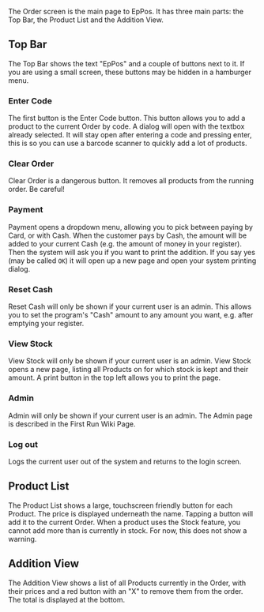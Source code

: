 The Order screen is the main page to EpPos. It has three main parts: the Top Bar, the Product List and the Addition View.

## Top Bar
The Top Bar shows the text "EpPos" and a couple of buttons next to it. If you are using a small screen, these buttons may be hidden in a hamburger menu.

### Enter Code
The first button is the Enter Code button. This button allows you to add a product to the current Order by code. A dialog will open with the textbox already selected. It will stay open after entering a code and pressing enter, this is so you can use a barcode scanner to quickly add a lot of products.

### Clear Order
Clear Order is a dangerous button. It removes all products from the running order. Be careful!

### Payment
Payment opens a dropdown menu, allowing you to pick between paying by Card, or with Cash. When the customer pays by Cash, the amount will be added to your current Cash (e.g. the amount of money in your register). Then the system will ask you if you want to print the addition. If you say yes (may be called `OK`) it will open up a new page and open your system printing dialog.

### Reset Cash
Reset Cash will only be shown if your current user is an admin. This allows you to set the program's "Cash" amount to any amount you want, e.g. after emptying your register.

### View Stock
View Stock will only be shown if your current user is an admin. View Stock opens a new page, listing all Products on for which stock is kept and their amount. A print button in the top left allows you to print the page.

### Admin
Admin will only be shown if your current user is an admin. The Admin page is described in the First Run Wiki Page.

### Log out
Logs the current user out of the system and returns to the login screen.

## Product List
The Product List shows a large, touchscreen friendly button for each Product. The price is displayed underneath the name. Tapping a button will add it to the current Order. When a product uses the Stock feature, you cannot add more than is currently in stock. For now, this does not show a warning.

## Addition View
The Addition View shows a list of all Products currently in the Order, with their prices and a red button with an "X" to remove them from the order. The total is displayed at the bottom.